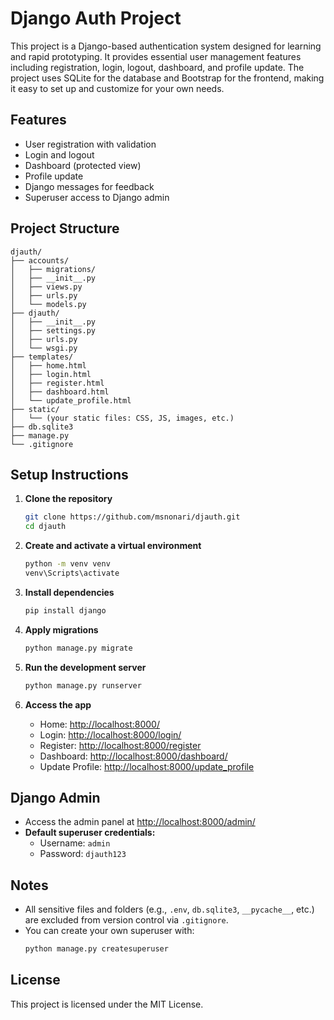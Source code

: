 # Django Auth Project

This project is a Django-based authentication system designed for learning and rapid prototyping. It provides essential user management features including registration, login, logout, dashboard, and profile update. The project uses SQLite for the database and Bootstrap for the frontend, making it easy to set up and customize for your own needs.

## Features

- User registration with validation
- Login and logout
- Dashboard (protected view)
- Profile update
- Django messages for feedback
- Superuser access to Django admin

## Project Structure

```
djauth/
├── accounts/
│   ├── migrations/
│   ├── __init__.py
│   ├── views.py
│   ├── urls.py
│   └── models.py
├── djauth/
│   ├── __init__.py
│   ├── settings.py
│   ├── urls.py
│   └── wsgi.py
├── templates/
│   ├── home.html
│   ├── login.html
│   ├── register.html
│   ├── dashboard.html
│   └── update_profile.html
├── static/
│   └── (your static files: CSS, JS, images, etc.)
├── db.sqlite3
├── manage.py
└── .gitignore
```

## Setup Instructions

1. **Clone the repository**

   ```sh
   git clone https://github.com/msnonari/djauth.git
   cd djauth
   ```

2. **Create and activate a virtual environment**

   ```sh
   python -m venv venv
   venv\Scripts\activate
   ```

3. **Install dependencies**

   ```sh
   pip install django
   ```

4. **Apply migrations**

   ```sh
   python manage.py migrate
   ```

5. **Run the development server**

   ```sh
   python manage.py runserver
   ```

6. **Access the app**
   - Home: [http://localhost:8000/](http://localhost:8000/)
   - Login: [http://localhost:8000/login/](http://localhost:8000/login/)
   - Register: [http://localhost:8000/register](http://localhost:8000/register)
   - Dashboard: [http://localhost:8000/dashboard/](http://localhost:8000/dashboard/)
   - Update Profile: [http://localhost:8000/update_profile](http://localhost:8000/update_profile)

## Django Admin

- Access the admin panel at [http://localhost:8000/admin/](http://localhost:8000/admin/)
- **Default superuser credentials:**
  - Username: `admin`
  - Password: `djauth123`

## Notes

- All sensitive files and folders (e.g., `.env`, `db.sqlite3`, `__pycache__`, etc.) are excluded from version control via `.gitignore`.
- You can create your own superuser with:
  ```sh
  python manage.py createsuperuser
  ```

## License

This project is licensed under the MIT License.
